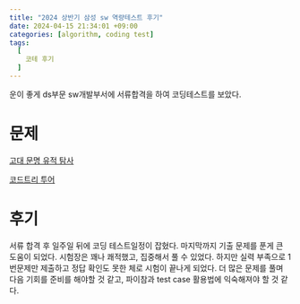 ```yaml
---
title: "2024 상반기 삼성 sw 역량테스트 후기"
date: 2024-04-15 21:34:01 +09:00
categories: [algorithm, coding test]
tags:
  [
    코테 후기
  ]
---
```


운이 좋게 ds부문 sw개발부서에 서류합격을 하여 코딩테스트를 보았다.

# 문제

[고대 문명 유적 탐사](https://www.codetree.ai/training-field/frequent-problems/problems/ancient-ruin-exploration?&utm_source=clipboard&utm_medium=text)

[코드트리 투어](https://www.codetree.ai/training-field/frequent-problems/problems/codetree-tour?&utm_source=clipboard&utm_medium=text)

# 후기

서류 합격 후 일주일 뒤에 코딩 테스트일정이 잡혔다. 마지막까지 기출 문제를 푼게 큰 도움이 되었다. 
시험장은 꽤나 쾌적했고, 집중해서 풀 수 있었다. 하지만 실력 부족으로 1번문제만 제출하고 정답 확인도 못한 체로 시험이 끝나게 되었다.
더 많은 문제를 풀며 다음 기회를 준비를 해야할 것 같고, 파이참과 test case 활용법에 익숙해져야 할 것 같다.